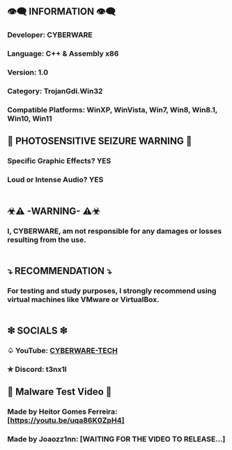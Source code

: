 ## 👁️‍🗨️ INFORMATION 👁️‍🗨️
### Developer: CYBERWARE
### Language: C++ & Assembly x86
### Version: 1.0
### Category: TrojanGdi.Win32
### Compatible Platforms: WinXP, WinVista, Win7, Win8, Win8.1, Win10, Win11
## 🚫 PHOTOSENSITIVE SEIZURE WARNING 🚫
### Specific Graphic Effects? YES
### Loud or Intense Audio? YES<br><br>
## ☣⚠ -WARNING- ⚠☣
### I, CYBERWARE, am not responsible for any damages or losses resulting from the use.<br><br>
## ⤵ RECOMMENDATION ⤵
### For testing and study purposes, I strongly recommend using virtual machines like VMware or VirtualBox.<br><br>
## ❇ SOCIALS ❇
### ♤ YouTube: [CYBERWARE-TECH](https://www.youtube.com/@CYBERWARE-TECH)
### ✯ Discord: t3nx1l<br>
## 🔴  Malware Test Video  🔴
### Made by Heitor Gomes Ferreira: [https://youtu.be/uqa86K0ZpH4]
### Made by Joaozz1nn: [WAITING FOR THE VIDEO TO RELEASE...]

